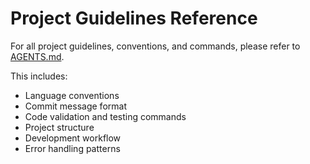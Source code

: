 # Project Guidelines Reference

For all project guidelines, conventions, and commands, please refer to [AGENTS.md](../AGENTS.md).

This includes:
- Language conventions
- Commit message format
- Code validation and testing commands
- Project structure
- Development workflow
- Error handling patterns
